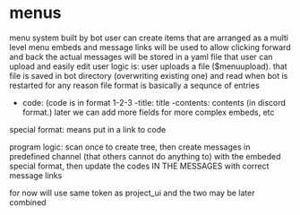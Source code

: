 # menus
 menu system built by bot
 user can create items that are arranged as a multi level menu
 embeds and message links will be used to allow clicking forward and back
 the actual messages will be stored in a yaml file that user can upload and easily edit
 user logic is: user uploads a file ($menuupload). that file is saved in bot directory (overwriting existing one) and read when bot is restarted for any reason
 file format is basically a sequnce of entries
 - code: (code is in format 1-2-3
    -title: title
    -contents: contents (in discord format.) later we can add more fields for more complex embeds, etc

special format: [](&code&) means put in a link to code

program logic: scan once to create tree, then create messages in predefined channel (that others cannot do anything to) with the embeded special format, then update the codes IN THE MESSAGES with correct message links


for now will use same token as project_ui and the two may be later combined
